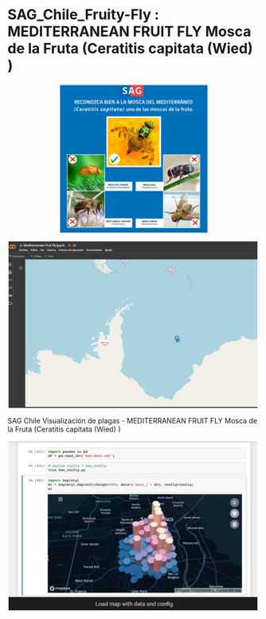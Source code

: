 # SAG_Chile_Fruity-Fly : MEDITERRANEAN FRUIT FLY Mosca de la Fruta (Ceratitis capitata  (Wied) )

<p align="center">
  
  <img src="23.jpg" width="300"/>

</p>


<p align="center">
  
<img src="33.png" width="500"/>

</p>


SAG Chile Visualización de plagas - MEDITERRANEAN FRUIT FLY Mosca de la Fruta (Ceratitis capitata  (Wied) )


<p align="center">
  
<img src="24.jpg" width="500"/>

</p>







